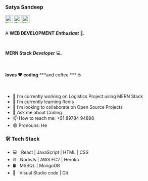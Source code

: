 ### Satya Sandeep


<a href="https://www.linkedin.com/in/satyasandeep">
  <img align="left" alt="Sandeep's LinkedIn" width="24px" src="https://cdn.jsdelivr.net/npm/simple-icons@v3/icons/linkedin.svg" />
</a>
<a href="https://www.instagram.com/satyasandeep007/">
  <img align="left" alt="Sandeep's Instagram" width="24px" src="https://cdn.jsdelivr.net/npm/simple-icons@v3/icons/instagram.svg" />
</a>
<a href="https://twitter.com/satyasandeep76">
  <img align="left" alt="Sandeep's Twitter" width="24px" src="https://cdn.jsdelivr.net/npm/simple-icons@3.13.0/icons/twitter.svg" />
</a>


<br />
<br />

A **WEB DEVELOPMENT** ***Enthusiast*** 🚀.

<br />

**MERN Stack** ***Developer*** 💻.

<br />

**loves ❤️ coding** ***and coffee *** ☕

<br />
 
<!--
**satyasandeep007/satyasandeep007** is a ✨ _special_ ✨ repository because its `README.md` (this file) appears on your GitHub profile.

Here are some ideas to get you started:
-->

- 🔭 I’m currently working on Logistics Project using MERN Stack
- 🌱 I’m currently learning Redis
- 👯 I’m looking to collaborate on Open Source Projects
- 💬 Ask me about Coding
- 📫 How to reach me: +91 89784 94898
- 😄 Pronouns: He

<h3>🛠 Tech Stack</h3>

- 💻 &nbsp; React | JavaScript | HTML | CSS  
- 🌐 &nbsp; NodeJs | AWS EC2 | Heroku 
- 🛢 &nbsp; MSSQL | MongoDB 
- 🔧 &nbsp; Visual Studio code | Git


<br>



